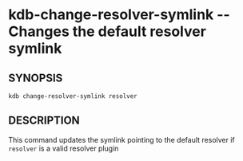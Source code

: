 kdb-change-resolver-symlink -- Changes the default resolver symlink
===================================================================

## SYNOPSIS

`kdb change-resolver-symlink resolver`

## DESCRIPTION

This command updates the symlink pointing to the default resolver if `resolver` is a valid resolver plugin
